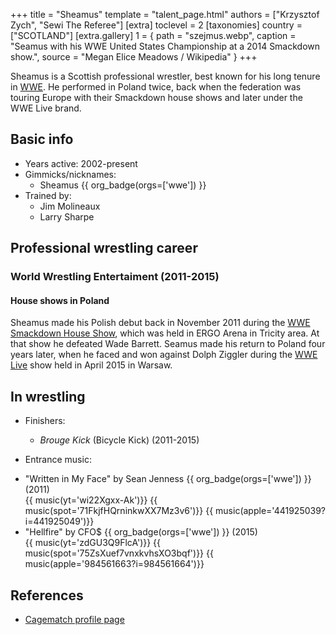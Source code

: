 +++
title = "Sheamus"
template = "talent_page.html"
authors = ["Krzysztof Zych", "Sewi The Referee"]
[extra]
toclevel = 2
[taxonomies]
country = ["SCOTLAND"]
[extra.gallery]
1 = { path = "szejmus.webp", caption = "Seamus with his WWE United States Championship at a 2014 Smackdown show.", source = "Megan Elice Meadows / Wikipedia" }
+++

Sheamus is a Scottish professional wrestler, best known for his long tenure in [WWE](@/o/wwe.md). He performed in Poland twice, back when the federation was touring Europe with their Smackdown house shows and later under the WWE Live brand.

## Basic info

* Years active: 2002-present
* Gimmicks/nicknames:
  - Sheamus {{ org_badge(orgs=['wwe']) }}
* Trained by:
  - Jim Molineaux
  - Larry Sharpe

## Professional wrestling career

### World Wrestling Entertaiment (2011-2015)

#### House shows in Poland

Sheamus made his Polish debut back in November 2011 during the [WWE Smackdown House Show](@/e/wwe/2011-11-11-wwe-smackdown-house-show.md), which was held in ERGO Arena in Tricity area. At that show he defeated Wade Barrett. Seamus made his return to Poland four years later, when he faced and won against Dolph Ziggler during the [WWE Live](@/e/wwe/2015-04-15-wwe-live.md) show held in April 2015 in Warsaw.

## In wrestling

* Finishers:
  - _Brouge Kick_ (Bicycle Kick) (2011-2015)

* Entrance music:
- "Written in My Face" by Sean Jenness
  {{ org_badge(orgs=['wwe']) }} (2011) <br>
  {{ music(yt='wi22Xgxx-Ak')}}
  {{ music(spot='71FkjfHQrninkwXX7Mz3v6')}}
  {{ music(apple='441925039?i=441925049')}}
- "Hellfire" by CFO$
  {{ org_badge(orgs=['wwe']) }} (2015) <br>
  {{ music(yt='zdGU3Q9FlcA')}}
  {{ music(spot='75ZsXuef7vnxkvhsXO3bqf')}}
  {{ music(apple='984561663?i=984561664')}}

## References

* [Cagematch profile page](https://www.cagematch.net/?id=2&nr=2641)
